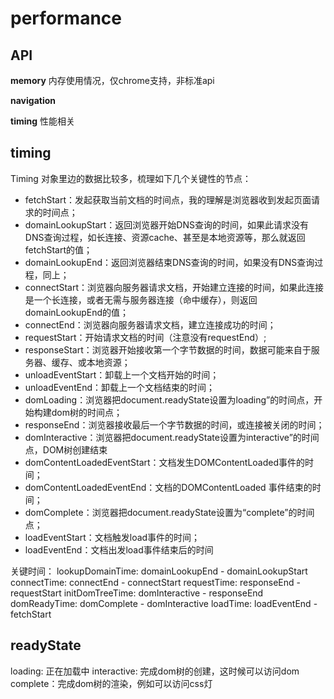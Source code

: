 # performance

## API

**memory**
内存使用情况，仅chrome支持，非标准api

**navigation**


**timing**
性能相关


## timing

Timing 对象里边的数据比较多，梳理如下几个关键性的节点：
- fetchStart：发起获取当前文档的时间点，我的理解是浏览器收到发起页面请求的时间点；
- domainLookupStart：返回浏览器开始DNS查询的时间，如果此请求没有DNS查询过程，如长连接、资源cache、甚至是本地资源等，那么就返回 fetchStart的值；
- domainLookupEnd：返回浏览器结束DNS查询的时间，如果没有DNS查询过程，同上；
- connectStart：浏览器向服务器请求文档，开始建立连接的时间，如果此连接是一个长连接，或者无需与服务器连接（命中缓存），则返回domainLookupEnd的值；
- connectEnd：浏览器向服务器请求文档，建立连接成功的时间；
- requestStart：开始请求文档的时间（注意没有requestEnd）;
- responseStart：浏览器开始接收第一个字节数据的时间，数据可能来自于服务器、缓存、或本地资源；
- unloadEventStart：卸载上一个文档开始的时间；
- unloadEventEnd：卸载上一个文档结束的时间；
- domLoading：浏览器把document.readyState设置为loading”的时间点，开始构建dom树的时间点；
- responseEnd：浏览器接收最后一个字节数据的时间，或连接被关闭的时间；
- domInteractive：浏览器把document.readyState设置为interactive”的时间点，DOM树创建结束
- domContentLoadedEventStart：文档发生DOMContentLoaded事件的时间；
- domContentLoadedEventEnd：文档的DOMContentLoaded 事件结束的时间；
- domComplete：浏览器把document.readyState设置为“complete”的时间点；
- loadEventStart：文档触发load事件的时间；
- loadEventEnd：文档出发load事件结束后的时间

关键时间：
lookupDomainTime: domainLookupEnd - domainLookupStart
connectTime: connectEnd - connectStart
requestTime: responseEnd - requestStart
initDomTreeTime: domInteractive - responseEnd
domReadyTime: domComplete - domInteractive
loadTime: loadEventEnd - fetchStart



## readyState

loading: 正在加载中
interactive: 完成dom树的创建，这时候可以访问dom
complete：完成dom树的渲染，例如可以访问css灯
